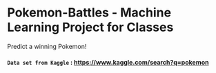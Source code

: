 # Pokemon-Battles - Machine Learning Project for Classes

Predict a winning Pokemon!

#### `Data set from Kaggle` : https://www.kaggle.com/search?q=pokemon

